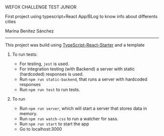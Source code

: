 
WEFOX CHALLENGE TEST JUNIOR

First project using typescript+React
App/BLog to know info about differents cities 



Marina Benítez Sánchez

---------------------------------




This project was build using [TypeScript-React-Starter](https://github.com/Microsoft/TypeScript-React-Starter) and a template 


1. To run tests:
 
    - For testing, `jest` is used. 
    - For integration testing (with Backend) a server with static (hardcoded) responses is used.
    - Run `npm run static-backend`, that runs a server with hardcoded responses
    - Run `npm run test` to run tests.
    
2. To run 

    - Run `npm run server`, which will start a server that stores data in memory.
    - Run `npm run watch-css` to run a watcher for sass. 
    - Run `npm run start` to start the app
    - Go to localhost:3000
